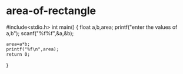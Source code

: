 # area-of-rectangle
#include<stdio.h>
int main()
{
	float a,b,area;
	printf("enter the values of a,b");
	scanf("%f%f",&a,&b);
	
	area=a*b;
	printf("%f\n",area);
	return 0;
}

